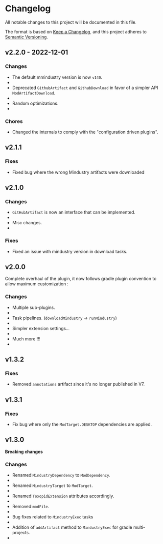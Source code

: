 # Changelog

All notable changes to this project will be documented in this file.

The format is based on [Keep a Changelog](http://keepachangelog.com/),
and this project adheres to [Semantic Versioning](http://semver.org/).

## v2.2.0 - 2022-12-01

### Changes

- The default mmindustry version is now `v140`.
- 
- Deprecated `GithubArtifact` and `GithubDownload` in favor of a simpler API `ModArtifactDownload`.
- 
- Random optimizations.
- 

### Chores

- Changed the internals to comply with the "configuration driven plugins".

## v2.1.1

### Fixes

- Fixed bug where the wrong Mindustry artifacts were downloaded

## v2.1.0

### Changes

- `GitHubArtifact` is now an interface that can be implemented.
- 
- Misc changes.
- 

### Fixes

- Fixed an issue with mindustry version in download tasks.

## v2.0.0

Complete overhaul of the plugin, it now follows gradle plugin convention to allow maximum customization :

### Changes

- Multiple sub-plugins.
- 
- Task pipelines. (`downloadMindustry` -> `runMindustry`)
- 
- Simpler extension settings...
- 
- Much more !!!
- 

## v1.3.2

### Fixes

- Removed `annotations` artifact since it's no longer published in V7.

## v1.3.1

### Fixes

- Fix bug where only the `ModTarget.DESKTOP` dependencies are applied.

## v1.3.0

**Breaking changes**

### Changes

- Renamed `MindustryDependency` to `ModDependency`.
- 
- Renamed `MindustryTarget` to `ModTarget`.
- 
- Renamed `ToxopidExtension` attributes accordingly.
- 
- Removed `modFile`.
- 
- Bug fixes related to `MindustryExec` tasks
- 
- Addition of `addArtifact` method to `MindustryExec` for gradle multi-projects.
- 
